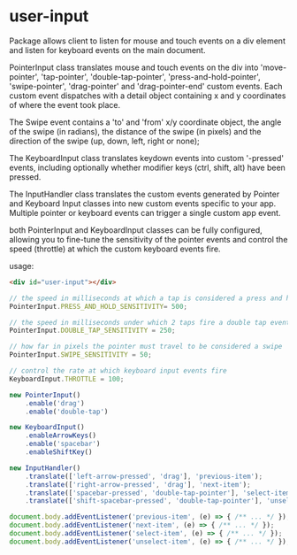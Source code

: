 # user-input

Package allows client to listen for mouse and touch events on a div element and listen for keyboard events on the main document.

PointerInput class translates mouse and touch events on the div into 'move-pointer', 'tap-pointer', 'double-tap-pointer', 'press-and-hold-pointer', 'swipe-pointer', 'drag-pointer' and 'drag-pointer-end' custom events.  Each custom event dispatches with a detail object containing x and y coordinates of where the event took place.

The Swipe event contains a 'to' and 'from' x/y coordinate object, the angle of the swipe (in radians), the distance of the swipe (in pixels) and the direction of the swipe (up, down, left, right or none);

The KeyboardInput class translates keydown events into custom '<key>-pressed' events, including optionally whether modifier keys (ctrl, shift, alt) have been pressed.

The InputHandler class translates the custom events generated by Pointer and Keyboard Input classes into new custom events specific to your app.  Multiple pointer or keyboard events can trigger a single custom app event.

both PointerInput and KeyboardInput classes can be fully configured, allowing you to fine-tune the sensitivity of the pointer events and control the speed (throttle) at which the custom keyboard events fire.

usage:

```html
<div id="user-input"></div>
```

```javascript
// the speed in milliseconds at which a tap is considered a press and hold event
PointerInput.PRESS_AND_HOLD_SENSITIVITY= 500;

// the speed in milliseconds under which 2 taps fire a double tap event
PointerInput.DOUBLE_TAP_SENSITIVITY = 250;

// how far in pixels the pointer must travel to be considered a swipe
PointerInput.SWIPE_SENSITIVITY = 50;

// control the rate at which keyboard input events fire
KeyboardInput.THROTTLE = 100;

new PointerInput()
    .enable('drag')
    .enable('double-tap')

new KeyboardInput()
    .enableArrowKeys()
    .enable('spacebar')
    .enableShiftKey()

new InputHandler()
    .translate(['left-arrow-pressed', 'drag'], 'previous-item');
    .translate(['right-arrow-pressed', 'drag'], 'next-item');
    .translate(['spacebar-pressed', 'double-tap-pointer'], 'select-item');
    .translate(['shift-spacebar-pressed', 'double-tap-pointer'], 'unselect-item');

document.body.addEventListener('previous-item', (e) => { /** ... */ });
document.body.addEventListener('next-item', (e) => { /** ... */ });
document.body.addEventListener('select-item', (e) => { /** ... */ });
document.body.addEventListener('unselect-item', (e) => { /** ... */ });

```
